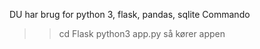 DU har brug for python 3, flask, pandas, sqlite
Commando
>> cd Flask
>> python3 app.py
så kører appen
